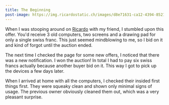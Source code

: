 ```yaml
---
title: The Beginning
post-image: https://img.ricardostatic.ch/images/d8e71631-ca12-4394-8521-56e00efe94bc/t_1000x750/2-monitore-3-pc
---
```


When I was stooping around on [Ricardo](http://ricardo.ch) with my friend, I stumbled upon this offer. You'd receive 3 old computers, two screens and a drawing pad for only a single swiss franc. This just seemed mindblowing to me, so I bid on it and kind of forgot until the auction ended.

The next time I checked the page for some new offers, I noticed that there was a new notification. I won the auction! In total I had to pay six swiss francs actually because another buyer bid on it. This way I got to pick up the devices a few days later.

When I arrived at home with all the computers, I checked their insided first things first. They were squeaky clean and shown only minimal signs of usage. The previous owner obviously cleaned them out, which was a very pleasant surprise.

